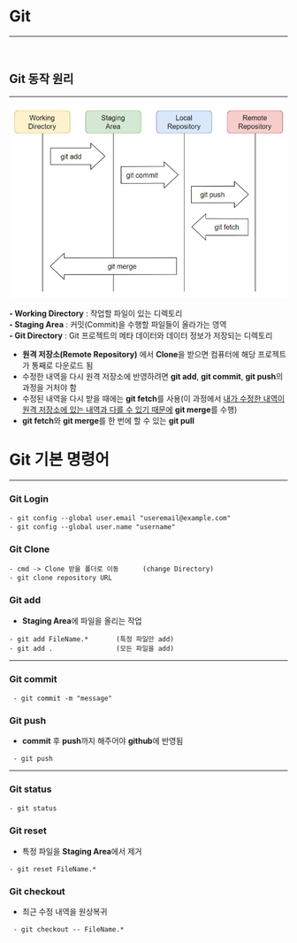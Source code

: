 # Git
<hr>
<br>

## Git 동작 원리
<hr>

<p align="center"><img src = "./Git-image/GIT동작과정.jfif" height = "350px"></img></p>

<b>- Working Directory</b> : 작업할 파일이 있는 디렉토리<br>
<b>- Staging Area</b> : 커밋(Commit)을 수행할 파일들이 올라가는 영역<br>
<b>- Git Directory</b> : Git 프로젝트의 메타 데이터와 데이터 정보가 저장되는 디렉토리<br>

- **원격 저장소(Remote Repository)** 에서 **Clone**을 받으면 컴퓨터에 해당 프로젝트가 통째로 다운로드 됨
- 수정한 내역을 다시 원격 저장소에 반영하려면 **git add**, **git commit**, **git push**의 과정을 거처야 함
- 수정된 내역을 다시 받을 때에는 **git fetch**를 사용(이 과정에서 <u>내가 수정한 내역이 원격 저장소에 있는 내역과 다를 수 있기 때문에</u> **git merge**를 수행)
- **git fetch**와 **git merge**를 한 번에 할 수 있는 **git pull**



# Git 기본 명령어

<hr>

### Git Login
```
- git config --global user.email "useremail@example.com"
- git config --global user.name "username"
```



### Git Clone

 ```
 - cmd -> Clone 받을 폴더로 이동      (change Directory)
 - git clone repository URL          
 ```

### Git add
 - **Staging Area**에 파일을 올리는 작업
 
```
- git add FileName.*       (특정 파일만 add)
- git add .                (모든 파일을 add)
```
 
  
---

### Git commit

```
 - git commit -m "message"
```

### Git push
* **commit** 후 **push**까지 해주어야 **github**에 반영됨
```
 - git push
```

---


### Git status

 ```
 - git status
 ```

### Git reset
 - 특정 파일을 **Staging Area**에서 제거
 
```
- git reset FileName.*
```

### Git checkout 
* 최근 수정 내역을 원상복귀

```
 - git checkout -- FileName.*
```
